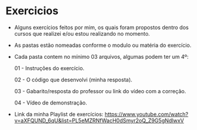 # Exercicios
 - Alguns exercícios feitos por mim, os quais foram propostos dentro dos cursos que realizei e/ou estou realizando no momento.
 - As pastas estão nomeadas conforme o modulo ou matéria do exercício.
 - Cada pasta contem no mínimo 03 arquivos, algumas podem ter um 4º:

   01 - Instruções do exercício.
   
   02 - O código que desenvolvi (minha resposta).
   
   03 - Gabarito/resposta do professor ou link do vídeo com a correção.

   04 - Vídeo de demonstração.

 - Link da minha Playlist de exercícios:  https://www.youtube.com/watch?v=aXFQUND_6qU&list=PL5eMZRNfWacH0dSmyr2oQ_Z9G5gNdlwxV  
